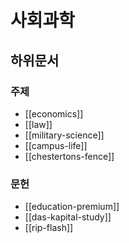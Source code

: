 # 사회과학

## 하위문서

### 주제

- [[economics]]
- [[law]]
- [[military-science]]
- [[campus-life]]
- [[chestertons-fence]]

### 문헌

- [[education-premium]]
- [[das-kapital-study]]
- [[rip-flash]]
